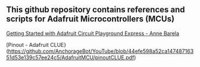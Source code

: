 ## This github repository contains references and scripts for Adafruit Microcontrollers (MCUs)

[Getting Started with Adafruit Circuit Playground Express - Anne Barela](https://www.adafruit.com/product/3944)

[Pinout - Adafruit CLUE}(https://github.com/AnchorageBot/YouTube/blob/44efe598a52ca14748716351d53e139c57ee24c5/AdafruitMCU/pinoutCLUE.pdf)
